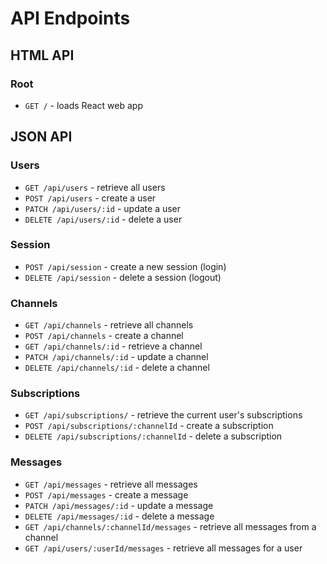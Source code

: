 # API Endpoints

## HTML API

### Root

- `GET /` - loads React web app

## JSON API

### Users

- `GET /api/users` - retrieve all users
- `POST /api/users` - create a user
- `PATCH /api/users/:id` - update a user
- `DELETE /api/users/:id` - delete a user

### Session

- `POST /api/session` - create a new session (login)
- `DELETE /api/session` - delete a session (logout)

### Channels

- `GET /api/channels` - retrieve all channels
- `POST /api/channels` - create a channel
- `GET /api/channels/:id` - retrieve a channel
- `PATCH /api/channels/:id` - update a channel
- `DELETE /api/channels/:id` - delete a channel

### Subscriptions

- `GET /api/subscriptions/` - retrieve the current user's subscriptions
- `POST /api/subscriptions/:channelId` - create a subscription
- `DELETE /api/subscriptions/:channelId` - delete a subscription

### Messages

- `GET /api/messages` - retrieve all messages
- `POST /api/messages` - create a message
- `PATCH /api/messages/:id` - update a message
- `DELETE /api/messages/:id` - delete a message
- `GET /api/channels/:channelId/messages` - retrieve all messages from a channel
- `GET /api/users/:userId/messages` - retrieve all messages for a user
